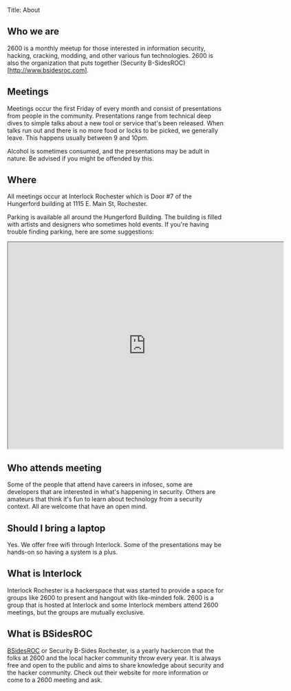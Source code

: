 Title: About

## Who we are

2600 is a monthly meetup for those interested in information security, hacking, cracking, modding, and other various fun technologies. 2600 is also the organization that puts together (Security B-SidesROC)[http://www.bsidesroc.com]. 

## Meetings

Meetings occur the first Friday of every month and consist of presentations from people in the community. Presentations range from technical deep dives to simple talks about a new tool or service that's been released. When talks run out and there is no more food or locks to be picked, we generally leave. This happens usually between 9 and 10pm.  

Alcohol is sometimes 
consumed, and the presentations may be adult in nature. Be advised if you might be offended by this.

## Where

All meetings occur at Interlock Rochester which is Door #7 of the Hungerford building at 1115 E. Main St, Rochester. 

Parking is available all around the Hungerford Building. The building is filled with artists and designers who sometimes hold events. If you're having trouble finding parking, here are some suggestions:

<iframe src="https://mapsengine.google.com/map/embed?mid=zhjFGCExlwE0.kAJBkK99q9Xk" width="640" height="480"></iframe>

## Who attends meeting

Some of the people that attend have careers in infosec, some are developers that are interested in what's happening in security. Others are amateurs that think it's fun to learn about technology from a security context. All are welcome that have an open mind. 

## Should I bring a laptop

Yes. We offer free wifi through Interlock. Some of the presentations may be hands-on so having a system is a plus.  

## What is Interlock

Interlock Rochester is a hackerspace that was started to provide a space for groups like 2600 to present and hangout with like-minded folk. 2600 is a group that is hosted at Interlock and some Interlock members attend 2600 meetings, but the groups are mutually exclusive. 

## What is BSidesROC

[BSidesROC](http://www.bsidesroc.com) or Security B-Sides Rochester, is a yearly hackercon that the folks at 2600 and the local hacker community throw every year. It is always free and open to the public and aims to share knowledge about security and the hacker community. Check out their website for more information or come to a 2600 meeting and ask. 

